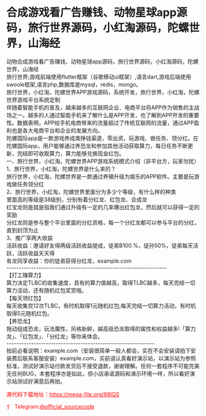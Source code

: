 # 合成游戏看广告赚钱、动物星球app源码，旅行世界源码，小红淘源码，陀螺世界，山海经

动物合成游戏看广告赚钱、动物星球app源码，旅行世界源码，小红淘源码，陀螺世界，山海经<br>旅行世界;游戏前端使用flutter框架（谷歌移动ui框架）,语言dart,游戏后端使用swoole框架,语言php,数据库是mysql，redis，mongo。<br>旅行世界，小红淘，陀螺世界APP游戏源码，系统开发，旅行世界，小红淘，陀螺世界游戏平台系统定制<br>伴随着智能手机的普及，越来越多的互联网企业、电商平台将APP作为销售的主战场之一。越多的人通过智能手机来了解什么是APP开发，也了解到APP开发的重要性。数据表明，APP给手机电商带来的流量超过了传统互联网的流量，通过APP盈利也是各大电商平台和企业的发展方向。<br>陀螺国际app是一款游戏养成类挣钱渠道，零出资，玩游戏、做任务、领分红。在陀螺国际app，用户能够通过养恐龙和参加其他活动获取算力，每日任务不断更新，完结即可收取算力，算力能够兑换现金红包。<br>一、旅行世界，小红淘，陀螺世界APP游戏系统模式介绍（非平台方，玩家勿扰）<br>1、旅行世界，小红淘，陀螺世界是什么来的？<br>旅行世界，小红淘，陀螺世界是一款通过养殖升级为娱乐的APP软件。主要是玩游戏做任务领分红<br>2、旅行世界，小红淘，陀螺世界里面分为多少个等级，有什么样的种类<br>里面高的等级是38级别，分别有着分红龙、红包龙、合成龙<br>红宝龙则是就是指我们通过升级有一定的几率爆出红包龙，然后就可以获得一定的奖励<br>分红龙则是参与整个平台里面的分红资格，每一个分红龙都可以参与平台的分红，直到封顶为止<br>3、推广享两大收益<br>活跃收益：邀请好友得两级活跃收益提成，徒弟B100.%，徒孙50%，徒弟每天活跃，活跃收益天天得<br>有龙同享收益：你的徒弟获得分红龙，example.com<br>-----------------------------------------------------------------<br>【打工赚算力】<br>算力决定TLBC的收集速度，具有的算力值越高，取得TLBC越多，每天完结一切算力活动，还有随机红包奖赏哦。<br>【每天领红包】<br>每天收集完12次TLBC，有时机取得1元随机红包;每天完结一切算力活动，有时机取得5元随机红包。<br>【养恐龙】<br>拖动组成恐龙，玩法魔性，风格新鲜，越高级恐龙取得的属性和权益越多!「算力龙」、「红包龙」、「分红龙」等你来体会。<br>------------------------------------------------------------<br>拍前必看说明：example.com（安装很简单一般人都会，实在不会安装请拍下安装费后联系客服安装）example.com，买前请认真看好演示站，以演示站为参照标准，测试好演示站付款发货后不接受退款，谢谢理解。任何一套程序不可能完美无任何BUG，本套程序亦是如此，但小店承诺源码和演示环境一样，所以看好演示站测试好满意后再拍。<br>


<p style="color: red;">源代码下载地址：<a href="https://mega-file.org/68lQS" style="color: red;">https://mega-file.org/68lQS</a></p><p style="color: red;"><img src="https://cdn-icons-png.flaticon.com/512/2111/2111646.png" alt="Telegram Icon" style="width: 16px; vertical-align: middle; margin-right: 5px;">Telegram:<a href="https://t.me/official_sourcecode" style="color: red;">@official_sourcecode</a></p>